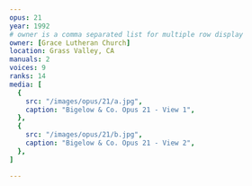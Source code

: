 ```yaml
---
opus: 21
year: 1992
# owner is a comma separated list for multiple row display
owner: [Grace Lutheran Church]
location: Grass Valley, CA
manuals: 2
voices: 9
ranks: 14
media: [
  {
    src: "/images/opus/21/a.jpg",
    caption: "Bigelow & Co. Opus 21 - View 1",
  },
  {
    src: "/images/opus/21/b.jpg",
    caption: "Bigelow & Co. Opus 21 - View 2",
  },
]

---
```

